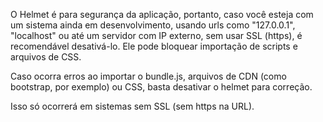 O Helmet é para segurança da aplicação, portanto, caso você esteja com um sistema ainda em desenvolvimento, usando urls como "127.0.0.1", "localhost" ou até um servidor com IP externo, sem usar SSL (https), é recomendável desativá-lo. Ele pode bloquear importação de scripts e arquivos de CSS.

Caso ocorra erros ao importar o bundle.js, arquivos de CDN (como bootstrap, por exemplo) ou CSS, basta desativar o helmet para correção.

Isso só ocorrerá em sistemas sem SSL (sem https na URL).
